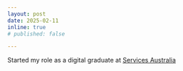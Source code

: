 ```yaml
---
layout: post
date: 2025-02-11
inline: true
# published: false

---
```


Started my role as a digital graduate at <a href="https://www.servicesaustralia.gov.au/">Services Australia</a>